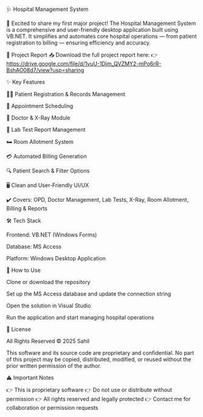 🩺 Hospital Management System

🚀 Excited to share my first major project!
The Hospital Management System is a comprehensive and user-friendly desktop application built using VB.NET.
It simplifies and automates core hospital operations — from patient registration to billing — ensuring efficiency and accuracy.

📄 Project Report
📥 Download the full project report here:
👉 https://drive.google.com/file/d/1vuU-1Djm_QVZMY2-mPo6rR-BshAO08d7/view?usp=sharing

✨ Key Features

🧑‍⚕️ Patient Registration & Records Management

📅 Appointment Scheduling

🩻 Doctor & X-Ray Module

🧪 Lab Test Report Management

🛏️ Room Allotment System

💳 Automated Billing Generation

🔍 Patient Search & Filter Options

🖥️ Clean and User-Friendly UI/UX

✔️ Covers: OPD, Doctor Management, Lab Tests, X-Ray, Room Allotment, Billing & Reports

🛠️ Tech Stack

Frontend: VB.NET (Windows Forms)

Database: MS Access

Platform: Windows Desktop Application

🧭 How to Use

Clone or download the repository

Set up the MS Access database and update the connection string

Open the solution in Visual Studio

Run the application and start managing hospital operations

📜 License

All Rights Reserved
© 2025 Sahil

This software and its source code are proprietary and confidential.
No part of this project may be copied, distributed, modified, or reused without the prior written permission of the author.

⚠️ Important Notes

👉 This is proprietary software 
👉 Do not use or distribute without permission 
👉 All rights reserved and legally protected 
👉 Contact me for collaboration or permission requests
